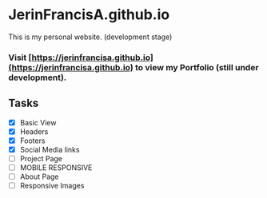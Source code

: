 # JerinFrancisA.github.io

This is my personal website. (development stage)
### Visit [https://jerinfrancisa.github.io](https://jerinfrancisa.github.io) to view my Portfolio (still under development).

## Tasks 
- [x] Basic View
- [x] Headers
- [x] Footers
- [x] Social Media links
- [ ] Project Page
- [ ] MOBILE RESPONSIVE
- [ ] About Page
- [ ] Responsive Images
